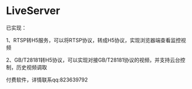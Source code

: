 # LiveServer
已实现：

1、RTSP转H5服务，可以将RTSP协议，转成H5协议，实现浏览器端查看监控视频

2、GB/T28181转H5协议，可以实现对接GB/T28181协议的视频，并支持云台控制，历史视频调取


付费软件，详情联系qq:823639792
